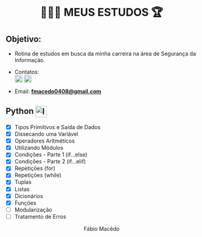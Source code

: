 <h1 align="center">
   👨🏻‍💻 MEUS ESTUDOS 🏆
</h1>

## Objetivo:
- Rotina de estudos em busca da minha carreira na área de Segurança da Informação.

- Contatos: <br>
<a href="https://www.instagram.com/fabio.macdo/" target="blank"><img align="center" src="https://cdn.jsdelivr.net/npm/simple-icons@3.0.1/icons/instagram.svg" alt="instagram jully" height="20" width="20" /></a> <a href="https://www.linkedin.com/in/fabio-macdo/" target="blank"><img align="center" src="https://cdn.jsdelivr.net/npm/simple-icons@3.0.1/icons/linkedin.svg" alt="Jullyana" height="20" width="20" /></a> 

- Email:  **fmacedo0408@gmail.com** <br>


## Python <img align="center" src="https://www.iconfinder.com/data/icons/logos-and-brands-adobe/512/267_Python-512.png" alt="logica de programacao" height="30" width="auto"/><br>
- [x] Tipos Primitivos e Saída de Dados 
- [x] Dissecando uma Variável
- [x] Operadores Aritméticos
- [x] Utilizando Módulos
- [x] Condições - Parte 1 (if...else)
- [x] Condições - Parte 2 (if...elif) 
- [x] Repetições (for)
- [x] Repetições (while)
- [x] Tuplas
- [x] Listas
- [X] Dicionários
- [X] Funções
- [ ] Modularização
- [ ] Tratamento de Erros

<p  align="center">
Fábio Macêdo
</p>
